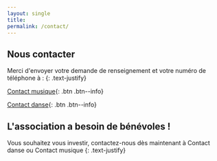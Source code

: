 ```yaml
---
layout: single
title: 
permalink: /contact/
---
```

## Nous contacter

Merci d'envoyer votre demande de renseignement et votre numéro de téléphone à :
{: .text-justify}

[Contact musique](mailto:musiquepsm@gmail.com){: .btn .btn--info} 

[Contact danse](mailto:dansepsm@gmail.com){: .btn .btn--info}

## L'association a besoin de bénévoles !
Vous souhaitez vous investir, contactez-nous dès maintenant à Contact danse ou Contact musique 
{: .text-justify}